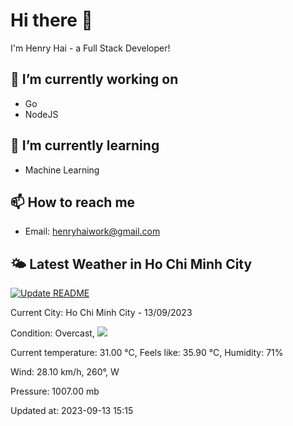 # Hi there 👋

I'm Henry Hai - a Full Stack Developer!

## 🔭 I’m currently working on

- Go
- NodeJS

## 🌱 I’m currently learning

- Machine Learning

## 📫 How to reach me

- Email: <henryhaiwork@gmail.com>

## 🌤️ Latest Weather in Ho Chi Minh City
[![Update README](https://github.com/henry0hai/henry0hai/actions/workflows/main.yml/badge.svg)](https://github.com/henry0hai/henry0hai/actions/workflows/main.yml)
<!-- WEATHER:START -->Current City: Ho Chi Minh City - 13/09/2023

Condition: Overcast, <img src="https://cdn.weatherapi.com/weather/64x64/day/122.png"/>

Current temperature: 31.00 °C, Feels like: 35.90 °C, Humidity: 71%

Wind: 28.10 km/h, 260°, W

Pressure: 1007.00 mb

Updated at: 2023-09-13 15:15<!-- WEATHER:END -->
